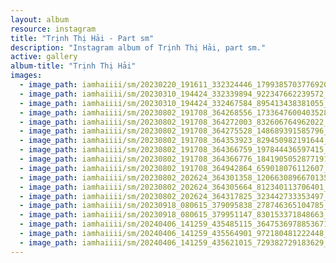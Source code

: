 ```yaml
---
layout: album
resource: instagram
title: "Trịnh Thị Hải - Part sm"
description: "Instagram album of Trịnh Thị Hải, part sm."
active: gallery
album-title: "Trịnh Thị Hải"
images:
  - image_path: iamhaiiii/sm/20230220_191611_332324446_1799385703776920_4637706278033854365_n.jpg
  - image_path: iamhaiiii/sm/20230310_194424_332339894_922347662239572_3229242389927369284_n.jpg
  - image_path: iamhaiiii/sm/20230310_194424_332467584_895413438381055_5351900836525727856_n.jpg
  - image_path: iamhaiiii/sm/20230802_191708_364268556_1733647600403528_2656476452074651860_n.jpg
  - image_path: iamhaiiii/sm/20230802_191708_364272003_832606764962022_4800707173111741507_n.jpg
  - image_path: iamhaiiii/sm/20230802_191708_364275528_148689391585796_5480808044426462539_n.jpg
  - image_path: iamhaiiii/sm/20230802_191708_364353923_829450982191644_7694525429664554973_n.jpg
  - image_path: iamhaiiii/sm/20230802_191708_364366759_197844436597415_5010711429367148713_n.jpg
  - image_path: iamhaiiii/sm/20230802_191708_364366776_1841905052877191_2300209953465054950_n.jpg
  - image_path: iamhaiiii/sm/20230802_191708_364942864_659018076112607_5999601134704483052_n.jpg
  - image_path: iamhaiiii/sm/20230802_202624_364301358_1206630896670135_2194847364108843688_n.jpg
  - image_path: iamhaiiii/sm/20230802_202624_364305664_812340113706401_6003832375970939803_n.jpg
  - image_path: iamhaiiii/sm/20230802_202624_364317825_323442733353497_8838787478191551086_n.jpg
  - image_path: iamhaiiii/sm/20230918_080615_379095838_278746365104785_4658610280181836686_n.jpg
  - image_path: iamhaiiii/sm/20230918_080615_379951147_830153371848663_6024275900136428001_n.jpg
  - image_path: iamhaiiii/sm/20240406_141259_435485115_3647536978853671_8303715182465428971_n.jpg
  - image_path: iamhaiiii/sm/20240406_141259_435564901_972180481222448_1977810910571176160_n.jpg
  - image_path: iamhaiiii/sm/20240406_141259_435621015_729382729183629_7888385721715976907_n.jpg
---
```

